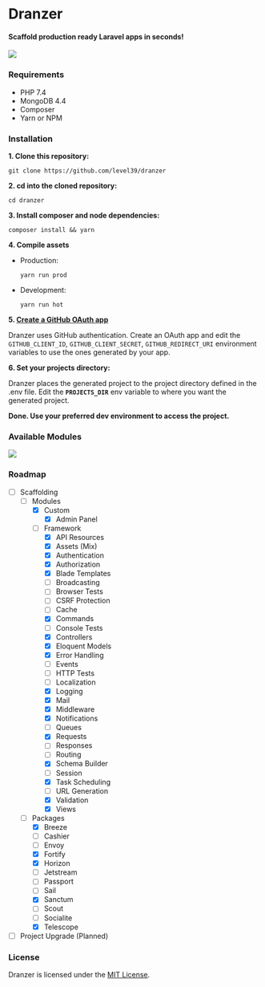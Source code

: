 # Dranzer

#### Scaffold production ready Laravel apps in seconds!

![](https://i.imgur.com/2nvJ1RK.png)

### Requirements

- PHP 7.4
- MongoDB 4.4
- Composer
- Yarn or NPM

### Installation

**1. Clone this repository:**

`git clone https://github.com/level39/dranzer`

**2. cd into the cloned repository:**

`cd dranzer`

**3. Install composer and node dependencies:**

`composer install && yarn`

**4. Compile assets**

- Production:
  
    `yarn run prod`

- Development:
  
    `yarn run hot`

**5. [Create a GitHub OAuth app](https://github.com/settings/applications/new)**

Dranzer uses GitHub authentication. Create an OAuth app and edit the `GITHUB_CLIENT_ID`, `GITHUB_CLIENT_SECRET`, `GITHUB_REDIRECT_URI` environment variables to use the ones generated by your app.

**6. Set your projects directory:**

Dranzer places the generated project to the project directory defined in the .env file. Edit the **`PROJECTS_DIR`** env variable to where you want the generated project.

**Done. Use your preferred dev environment to access the project.**

### Available Modules

![](https://i.imgur.com/JyaaC8e.png)

### Roadmap

- [ ] Scaffolding
  - [ ] Modules
      - [x] Custom
          - [x] Admin Panel
      - [ ] Framework
          - [x] API Resources
          - [x] Assets (Mix)
          - [x] Authentication
          - [x] Authorization
          - [x] Blade Templates
          - [ ] Broadcasting
          - [ ] Browser Tests
          - [ ] CSRF Protection
          - [ ] Cache
          - [x] Commands
          - [ ] Console Tests
          - [x] Controllers
          - [x] Eloquent Models
          - [x] Error Handling
          - [ ] Events
          - [ ] HTTP Tests
          - [ ] Localization
          - [x] Logging
          - [x] Mail
          - [x] Middleware
          - [x] Notifications
          - [ ] Queues
          - [x] Requests
          - [ ] Responses
          - [ ] Routing
          - [x] Schema Builder
          - [ ] Session
          - [x] Task Scheduling
          - [ ] URL Generation
          - [x] Validation
          - [x] Views
  - [ ] Packages
      - [x] Breeze
      - [ ] Cashier
      - [ ] Envoy
      - [x] Fortify
      - [x] Horizon
      - [ ] Jetstream
      - [ ] Passport
      - [ ] Sail
      - [x] Sanctum
      - [ ] Scout
      - [ ] Socialite
      - [x] Telescope
- [ ] Project Upgrade (Planned)

### License

Dranzer is licensed under the [MIT License](https://en.wikipedia.org/wiki/MIT_License).
